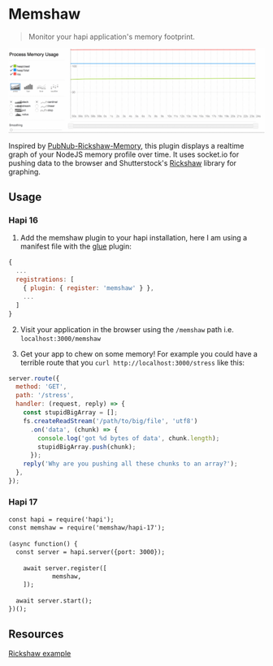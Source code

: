 # Memshaw
> Monitor your hapi application's memory footprint.

![Screenshot](https://raw.githubusercontent.com/bencooling/memshaw/master/memshaw.gif)

Inspired by
[PubNub-Rickshaw-Memory](https://github.com/pubnub/pubnub-rickshaw-memory), this plugin displays a realtime graph of your NodeJS memory profile over time. It uses socket.io for pushing data to the browser and Shutterstock's [Rickshaw](https://github.com/shutterstock/rickshaw) library for graphing.

## Usage

### Hapi 16
1. Add the memshaw plugin to your hapi installation, here I am using a manifest file with the [glue](https://github.com/hapijs/glue) plugin:
```javascript
{
  ...
  registrations: [
    { plugin: { register: 'memshaw' } },
    ...
  ]
}
```

2. Visit your application in the browser using the `/memshaw` path i.e. `localhost:3000/memshaw`

3. Get your app to chew on some memory! For example you could have a terrible route that you `curl http://localhost:3000/stress` like this:
```javascript
server.route({
  method: 'GET',
  path: '/stress',
  handler: (request, reply) => {
    const stupidBigArray = [];
    fs.createReadStream('/path/to/big/file', 'utf8')
      .on('data', (chunk) => {
        console.log('got %d bytes of data', chunk.length);
        stupidBigArray.push(chunk);
      });
    reply('Why are you pushing all these chunks to an array?');
  },
});
```

### Hapi 17
```
const hapi = require('hapi');
const memshaw = require('memshaw/hapi-17');

(async function() {
  const server = hapi.server({port: 3000});

	await server.register([
			memshaw,
	]);

  await server.start();
})();
```

## Resources
[Rickshaw example](http://code.shutterstock.com/rickshaw/examples/extensions.html)
